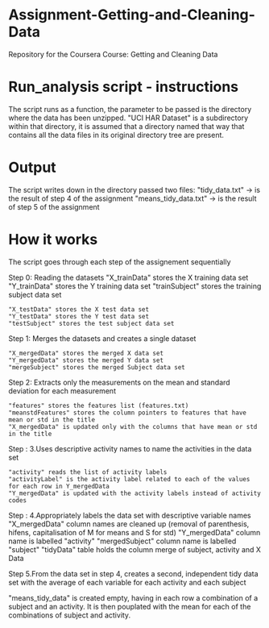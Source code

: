 # Assignment-Getting-and-Cleaning-Data
Repository for the Coursera Course: Getting and Cleaning Data


# Run_analysis script - instructions

The script runs as a function, the parameter to be passed is the directory where the data has been unzipped. "UCI HAR Dataset" is a subdirectory within that directory, it is assumed that a directory named that way that contains all the data files in its original directory tree are present.


# Output

The script writes down in the directory passed two files:
"tidy_data.txt" -> is the result of step 4 of the assignment
"means_tidy_data.txt" -> is the result of step 5 of the assignment

# How it works

The script goes through each step of the assignement sequentially

Step 0: Reading the datasets
    "X_trainData" stores the X training data set 
    "Y_trainData" stores the Y training data set 
    "trainSubject" stores the training subject data set 

    "X_testData" stores the X test data set
    "Y_testData" stores the Y test data set
    "testSubject" stores the test subject data set
    
Step 1: Merges the datasets and creates a single dataset

    "X_mergedData" stores the merged X data set
    "Y_mergedData" stores the merged Y data set
    "mergeSubject" stores the merged Subject data set
    
Step 2: Extracts only the measurements on the mean and standard deviation for each measurement

    "features" stores the features list (features.txt)
    "meanstdFeatures" stores the column pointers to features that have mean or std in the title
    "X_mergedData" is updated only with the columns that have mean or std in the title
  
 Step : 3.Uses descriptive activity names to name the activities in the data set  
 
    "activity" reads the list of activity labels
    "activityLabel" is the activity label related to each of the values for each row in Y_mergedData
    "Y_mergedData" is updated with the activity labels instead of activity codes
    
 Step : 4.Appropriately labels the data set with descriptive variable names
    "X_mergedData" column names are cleaned up (removal of parenthesis, hifens, capitalisation of M for means and S for std)
    "Y_mergedData" column name is labelled "activity"
    "mergedSubject" column name is labelled "subject"
    "tidyData" table holds the column merge of subject, activity and X Data
    
  Step 5.From the data set in step 4, creates a second, independent tidy data set with the average of each variable for each activity and each subject
  
  "means_tidy_data" is created empty, having in each row a combination of a subject and an activity. It is then pouplated with the mean for each of the combinations of subject and activity.
  
    
    
